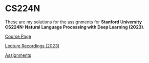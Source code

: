 # CS224N
These are my solutions for the assignments for **Stanford University CS224N: Natural Language Processing with Deep Learning (2023)**.

[Course Page]([url](https://web.stanford.edu/class/cs224n/))

[Lecture Recordings (2023)]([url](https://www.youtube.com/playlist?list=PLoROMvodv4rOSH4v6133s9LFPRHjEmbmJ)https://www.youtube.com/playlist?list=PLoROMvodv4rOSH4v6133s9LFPRHjEmbmJ)

[Assignments]([url](http://web.stanford.edu/class/cs224n/index.html#schedule)http://web.stanford.edu/class/cs224n/index.html#schedule)



